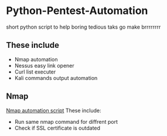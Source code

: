 # Python-Pentest-Automation
short python script to help boring tedious taks go make brrrrrrrr

## These include
- Nmap automation
- Nessus easy link opener
- Curl list executer
- Kali commands output automation

## Nmap
[Nmap automation script](https://github.com/PaulDHaes/Python-Pentest-Automation/tree/main/nmap-automation)
These include:
- Run same nmap command for diffrent port
- Check if SSL certificate is outdated
